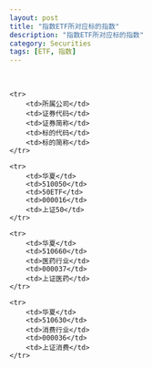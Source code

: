 ```yaml
---
layout: post
title: "指数ETF所对应标的指数"
description: "指数ETF所对应标的指数"
category: Securities
tags: [ETF, 指数]
---
```


<br/>

<table class="table table-bordered table-striped table-condensed">
	
	<tr>
		<td>所属公司</td>
		<td>证券代码</td>
		<td>证券简称</td>
		<td>标的代码</td>
		<td>标的简称</td>
	</tr>
	
	<tr>
		<td>华夏</td>
		<td>510050</td>
		<td>50ETF</td>
		<td>000016</td>
		<td>上证50</td>
	</tr>

	<tr>
		<td>华夏</td>
		<td>510660</td>
		<td>医药行业</td>
		<td>000037</td>
		<td>上证医药</td>
	</tr>

	<tr>
		<td>华夏</td>
		<td>510630</td>
		<td>消费行业</td>
		<td>000036</td>
		<td>上证消费</td>
	</tr>

</table>